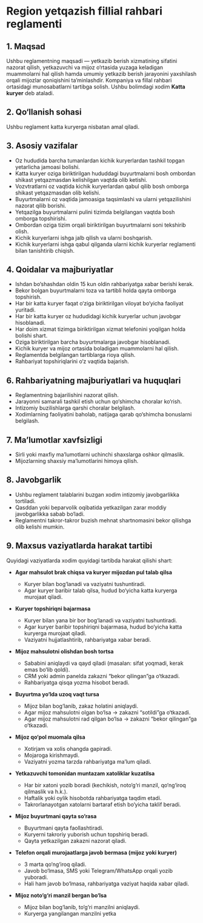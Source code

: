 # Region yetqazish fillial rahbari reglamenti

## 1. Maqsad
Ushbu reglamentning maqsadi — yetkazib berish xizmatining sifatini nazorat qilish, 
yetkazuvchi va mijoz o‘rtasida yuzaga keladigan muammolarni hal qilish hamda umumiy yetkazib 
berish jarayonini yaxshilash orqali mijozlar qoniqishini ta’minlashdir.
Kompaniya va fillal rahbari ortasidagi munosabatlarni tartibga solish. 
Ushbu bolimdagi xodim   **Katta kuryer** deb ataladi. 

## 2. Qo‘llanish sohasi
Ushbu reglament katta kuryerga nisbatan amal qiladi.  

## 3. Asosiy vazifalar
- Oz hududida barcha tumanlardan kichik kuryerlardan tashkil topgan yetarlicha jamoasi bolishi.
- Katta kuryer oziga biriktirilgan hududdagi buyurtmalarni bosh ombordan shikast yetqazmasdan kelishilgan vaqtda olib ketishi.
- Vozvtratlarni oz vaqtida kichik kuryerlardan qabul qilib bosh omborga shikast yetqazmasdan olib kelishi.
- Buyurtmalarni oz vaqtida jamoasiga taqsimlashi va ularni yetqazilishini nazorat qilib borishi.
- Yetqazilga buyurtmalarni pulini tizimda belgilangan vaqtda bosh omborga topshirishi.
- Ombordan oziga tizim orqali biriktirilgan buyurtmalarni soni tekshirib olish.
- Kichik kuryerlarni ishga jalb qilish va ularni boshqarish.
- Kichik kuryerlarni ishga qabul qilganda ularni kichik kuryerlar reglamenti bilan tanishtirib chiqish.


## 4. Qoidalar va majburiyatlar
- Ishdan bo‘shashdan oldin 15 kun oldin rahbariyatga xabar berishi kerak.
- Bekor bolgan buyurtmalarni toza va tartibli holda qayta omborga topshirish.
- Har bir katta kuryer faqat o‘ziga biriktirilgan viloyat bo‘yicha faoliyat yuritadi.
- Har bir katta kuryer oz hududidagi kichik kuryerlar uchun javobgar hisoblanadi.
- Har doim xizmat tizimga biriktirilgan xizmat telefonini yoqilgan holda bolishi shart.
- Oziga biriktirilgan barcha buyurtmalarga javobgar hisoblanadi.
- Kichik kuryer va mijoz ortasida boladigan muammolarni hal qilish.
- Reglamentda belgilangan tartiblarga rioya qilish.  
- Rahbariyat topshiriqlarini o‘z vaqtida bajarish.  

## 6. Rahbariyatning majburiyatlari va huquqlari
- Reglamentning bajarilishini nazorat qilish.
- Jarayonni samarali tashkil etish uchun qo‘shimcha choralar ko‘rish.  
- Intizomiy buzilishlarga qarshi choralar belgilash.  
- Xodimlarning faoliyatini baholab, natijaga qarab qo‘shimcha bonuslarni belgilash.

## 7. Ma’lumotlar xavfsizligi
- Sirli yoki maxfiy ma’lumotlarni uchinchi shaxslarga oshkor qilmaslik.  
- Mijozlarning shaxsiy ma’lumotlarini himoya qilish.  

## 8. Javobgarlik
- Ushbu reglament talablarini buzgan xodim intizomiy javobgarlikka tortiladi.  
- Qasddan yoki beparvolik oqibatida yetkazilgan zarar moddiy javobgarlikka sabab bo‘ladi.  
- Reglamentni takror-takror buzish mehnat shartnomasini bekor qilishga olib kelishi mumkin.  

## 9. Maxsus vaziyatlarda harakat tartibi

Quyidagi vaziyatlarda xodim quyidagi tartibda harakat qilishi shart:

- **Agar mahsulot brak chiqsa va kuryer mijozdan pul talab qilsa**  
  - Kuryer bilan bog‘lanadi va vaziyatni tushuntiradi. 
  - Agar kuryer baribir talab qilsa, hudud bo‘yicha katta kuryerga murojaat qiladi.

- **Kuryer topshiriqni bajarmasa**  
  - Kuryer bilan yana bir bor bog‘lanadi va vaziyatni tushuntiradi.  
  - Agar kuryer baribir topshiriqni bajarmasa, hudud bo‘yicha katta kuryerga murojaat qiladi.  
  - Vaziyatni hujjatlashtirib, rahbariyatga xabar beradi.  

- **Mijoz mahsulotni olishdan bosh tortsa**  
  - Sababini aniqlaydi va qayd qiladi (masalan: sifat yoqmadi, kerak emas bo‘lib qoldi).  
  - CRM yoki admin panelda zakazni “bekor qilingan”ga o‘tkazadi.  
  - Rahbariyatga qisqa yozma hisobot beradi.  

- **Buyurtma yo‘lda uzoq vaqt tursa**  
  - Mijoz bilan bog‘lanib, zakaz holatini aniqlaydi.  
  - Agar mijoz mahsulotni olgan bo‘lsa → zakazni “sotildi”ga o‘tkazadi.  
  - Agar mijoz mahsulotni rad qilgan bo‘lsa → zakazni “bekor qilingan”ga o‘tkazadi.  

- **Mijoz qo‘pol muomala qilsa**  
  - Xotirjam va xolis ohangda gapiradi.  
  - Mojaroga kirishmaydi.  
  - Vaziyatni yozma tarzda rahbariyatga ma’lum qiladi.  

- **Yetkazuvchi tomonidan muntazam xatoliklar kuzatilsa**  
  - Har bir xatoni yozib boradi (kechikish, noto‘g‘ri manzil, qo‘ng‘iroq qilmaslik va h.k.).  
  - Haftalik yoki oylik hisobotda rahbariyatga taqdim etadi.  
  - Takrorlanayotgan xatolarni bartaraf etish bo‘yicha taklif beradi.  

- **Mijoz buyurtmani qayta so‘rasa**  
  - Buyurtmani qayta faollashtiradi.  
  - Kuryerni takroriy yuborish uchun topshiriq beradi.  
  - Qayta yetkazilgan zakazni nazorat qiladi.  

- **Telefon orqali murojaatlarga javob bermasa (mijoz yoki kuryer)**  
  - 3 marta qo‘ng‘iroq qiladi.  
  - Javob bo‘lmasa, SMS yoki Telegram/WhatsApp orqali yozib yuboradi.  
  - Hali ham javob bo‘lmasa, rahbariyatga vaziyat haqida xabar qiladi.  

- **Mijoz noto‘g‘ri manzil bergan bo‘lsa**  
  - Mijoz bilan bog‘lanib, to‘g‘ri manzilni aniqlaydi.  
  - Kuryerga yangilangan manzilni yetka
